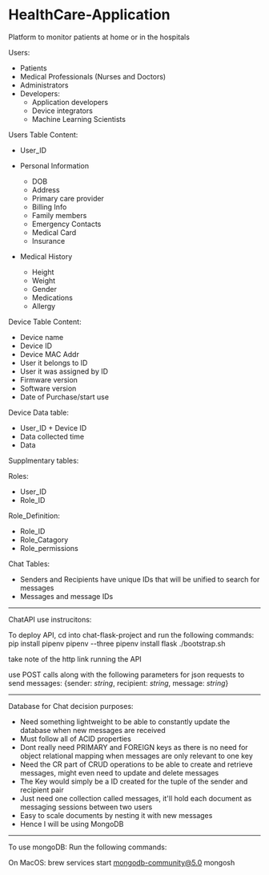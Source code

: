 # HealthCare-Application

Platform to monitor patients at home or in the hospitals

Users:
- Patients
- Medical Professionals (Nurses and Doctors)
- Administrators
- Developers:
  - Application developers 
  - Device integrators
  - Machine Learning Scientists

Users Table Content:
- User_ID
- Personal Information
  - DOB
  - Address
  - Primary care provider
  - Billing Info
  - Family members
  - Emergency Contacts
  - Medical Card
  - Insurance
   
- Medical History
  - Height 
  - Weight
  - Gender
  - Medications 
  - Allergy


Device Table Content:
- Device name
- Device ID
- Device MAC Addr
- User it belongs to ID
- User it was assigned by ID
- Firmware version
- Software version
- Date of Purchase/start use


Device Data table:
- User_ID + Device ID
- Data collected time
- Data 

Supplmentary tables:

Roles:
- User_ID
- Role_ID

Role_Definition:
- Role_ID
- Role_Catagory
- Role_permissions

Chat Tables: 
- Senders and Recipients have unique IDs that will be unified to search for messages
- Messages and message IDs 


------------------------------------------------------------------------------------------------
ChatAPI use instrucitons:

To deploy API, cd into chat-flask-project and run the following commands:
pip install pipenv
pipenv --three
pipenv install flask
./bootstrap.sh

take note of the http link running the API

use POST calls along with the following parameters for json requests to send messages:
{sender: *string*, recipient: *string*, message: *string*}

------------------------------------------------------------------------------------------------
Database for Chat decision purposes:

- Need something lightweight to be able to constantly update the database when new messages are received
- Must follow all of ACID properties
- Dont really need PRIMARY and FOREIGN keys as there is no need for object relational mapping when messages are only relevant to one key
- Need the CR part of CRUD operations to be able to create and retrieve messages, might even need to update and delete messages 
- The Key would simply be a ID created for the tuple of the sender and recipient pair 
- Just need one collection called messages, it'll hold each document as messaging sessions between two users
- Easy to scale documents by nesting it with new messages
- Hence I will be using MongoDB

------------------------------------------------------------------------------------------------
To use mongoDB: 
Run the following commands:

On MacOS:
brew services start mongodb-community@5.0
mongosh

